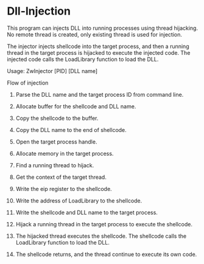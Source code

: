 # Dll-Injection

This program can injects DLL into running processes using thread hijacking. No remote thread is created, only existing thread is used for injection.

The injector injects shellcode into the target process, and then a running thread in the target process is hijacked to execute the injected code. The injected code calls the LoadLibrary function to load the DLL.

Usage: ZwInjector [PID] [DLL name]

Flow of injection

1) Parse the DLL name and the target process ID from command line.

2) Allocate buffer for the shellcode and DLL name.

3) Copy the shellcode to the buffer.

4) Copy the DLL name to the end of shellcode.

5) Open the target process handle.

6) Allocate memory in the target process.

7) Find a running thread to hijack.

8) Get the context of the target thread.

9) Write the eip register to the shellcode.

10) Write the address of LoadLibrary to the shellcode.

11) Write the shellcode and DLL name to the target process.

12) Hijack a running thread in the target process to execute the shellcode.

13) The hijacked thread executes the shellcode. The shellcode calls the LoadLibrary function to load the DLL.

14) The shellcode returns, and the thread continue to execute its own code.
